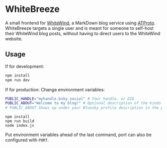 # WhiteBreeze
A small frontend for [WhiteWind](https://whtwnd.com/), a MarkDown blog service using [ATProto](https://atproto.com/).
WhiteBreeze targets a single user and is meant for someone to self-host their WhiteWind blog posts, without having to direct users to the WhiteWind website.

## Usage

If for development:
```sh
npm install
npm run dev
```

If for production:
Change environment variables:
```sh
PUBLIC_HANDLE="myhandle.bsky.social" # Your handle, or DID
PUBLIC_ABOUT="Welcome to my blog!" # Optional description of the kinds of posts you'll be making, or a greeting.
# PUBLIC_ABOUT Shows up under your Bluesky profile description in the profile card.
```

```
npm install
npm run build
node index.js
```
Put environment variables ahead of the last command, port can also be configured with `PORT`.